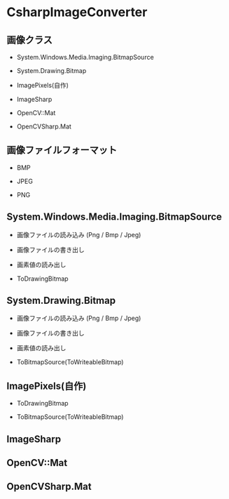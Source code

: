# CsharpImageConverter


## 画像クラス

- System.Windows.Media.Imaging.BitmapSource

- System.Drawing.Bitmap

- ImagePixels(自作)

- ImageSharp

- OpenCV::Mat

- OpenCVSharp.Mat


## 画像ファイルフォーマット

- BMP

- JPEG

- PNG


## System.Windows.Media.Imaging.BitmapSource

- 画像ファイルの読み込み (Png / Bmp / Jpeg)

- 画像ファイルの書き出し

- 画素値の読み出し

- ToDrawingBitmap


## System.Drawing.Bitmap

- 画像ファイルの読み込み (Png / Bmp / Jpeg)

- 画像ファイルの書き出し

- 画素値の読み出し

- ToBitmapSource(ToWriteableBitmap)


## ImagePixels(自作)

- ToDrawingBitmap

- ToBitmapSource(ToWriteableBitmap)


## ImageSharp

## OpenCV::Mat

## OpenCVSharp.Mat

